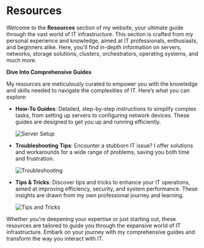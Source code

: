 # Resources

Welcome to the **Resources** section of my website, your ultimate guide through the vast world of IT infrastructure. This section is crafted from my personal experience and knowledge, aimed at IT professionals, enthusiasts, and beginners alike. Here, you'll find in-depth information on servers, networks, storage solutions, clusters, orchestrators, operating systems, and much more.

**Dive Into Comprehensive Guides**

My resources are meticulously curated to empower you with the knowledge and skills needed to navigate the complexities of IT. Here’s what you can explore:

- **How-To Guides**: Detailed, step-by-step instructions to simplify complex tasks, from setting up servers to configuring network devices. These guides are designed to get you up and running efficiently.

    ![Server Setup](images/server-setup.jpg)

- **Troubleshooting Tips**: Encounter a stubborn IT issue? I offer solutions and workarounds for a wide range of problems, saving you both time and frustration.

    ![Troubleshooting](images/troubleshooting.jpg)

- **Tips & Tricks**: Discover tips and tricks to enhance your IT operations, aimed at improving efficiency, security, and system performance. These insights are drawn from my own professional journey and learning.

    ![Tips and Tricks](images/tips-tricks.jpg)

Whether you're deepening your expertise or just starting out, these resources are tailored to guide you through the expansive world of IT infrastructure. Embark on your journey with my comprehensive guides and transform the way you interact with IT.

